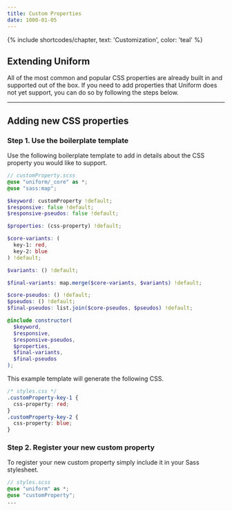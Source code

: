 ```yaml
---
title: Custom Properties
date: 1000-01-05
---
```


{% include shortcodes/chapter, text: 'Customization', color: 'teal' %}

## Extending Uniform

All of the most common and popular CSS properties are already built in and supported out of the box. If you need to add properties that Uniform does not yet support, you can do so by following the steps below.

---

## Adding new CSS properties

<div class="mb-10"></div>

### Step 1.  Use the boilerplate template

Use the following boilerplate template to add in details about the CSS property you would like to support.

```scss
// customProperty.scss
@use "uniform/_core" as *;
@use "sass:map";

$keyword: customProperty !default;
$responsive: false !default;
$responsive-pseudos: false !default;

$properties: (css-property) !default;

$core-variants: (
  key-1: red,
  key-2: blue
) !default;

$variants: () !default;

$final-variants: map.merge($core-variants, $variants) !default;

$core-pseudos: () !default;
$pseudos: () !default;
$final-pseudos: list.join($core-pseudos, $pseudos) !default;

@include constructor(
  $keyword,
  $responsive,
  $responsive-pseudos,
  $properties,
  $final-variants,
  $final-pseudos
);

```

This example template will generate the following CSS.

```css
/* styles.css */
.customProperty-key-1 {
  css-property: red;
}
.customProperty-key-2 {
  css-property: blue;
}
```

<div class="mb-10"></div>

### Step 2. Register your new custom property

To register your new custom property simply include it in your Sass stylesheet.

```scss
// styles.scss
@use "uniform" as *;
@use "customProperty";
...
```
